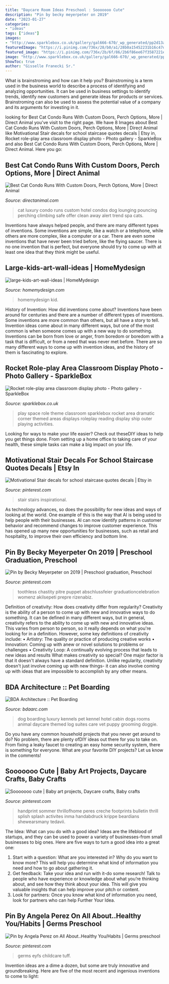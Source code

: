 ```yaml
---
title: "Daycare Room Ideas Preschool : Sooooooo Cute"
description: "Pin by becky meyerpeter on 2019"
date: "2023-01-27"
categories:
- "ideas"
tags: ["ideas"]
images:
- "http://www.sparklebox.co.uk/gallery/gal666-670/_wp_generated/pp2d13a4df_02.jpg"
featuredImage: "https://i.pinimg.com/736x/28/b0/a1/28b0a15452231b16c47dc1a53f85c211.jpg"
featured_image: "https://i.pinimg.com/736x/2b/6f/86/2b6f86ee67f3587221e2f34e6c523fb3.jpg"
image: "http://www.sparklebox.co.uk/gallery/gal666-670/_wp_generated/pp2d13a4df_02.jpg"
ShowToc: true
author: "Gisselle Franecki Sr."
---
```



What is brainstroming and how can it help you?
Brainstroming is a term used in the business world to describe a process of identifying and analyzing opportunities. It can be used in business settings to identify trends, identify new customers and generate ideas for products or services. Brainstroming can also be used to assess the potential value of a company and its arguments for investing in it.

	

		
looking for Best Cat Condo Runs With Custom Doors, Perch Options, More | Direct Animal you've visit to the right page. We have 8 Images about Best Cat Condo Runs With Custom Doors, Perch Options, More | Direct Animal like Motivational Stair decals for school staircase quotes decals | Etsy in, Rocket role-play area classroom display photo - Photo gallery - SparkleBox and also Best Cat Condo Runs With Custom Doors, Perch Options, More | Direct Animal. Here you go:
		
    
## Best Cat Condo Runs With Custom Doors, Perch Options, More | Direct Animal

<img loading=lazy src="https://www.directanimal.com/wp-content/uploads/2013/08/LuxuryCatRuns3-web.jpg" onerror="this.onerror=null;this.src='https://tse2.mm.bing.net/th?id=OIP.mXQaAfH5P1UerZkz1GuJIwHaLI&amp;pid=15.1';" alt="Best Cat Condo Runs With Custom Doors, Perch Options, More | Direct Animal">

_Source: directanimal.com_

>cat luxury condo runs custom hotel condos dog lounging pouncing perching climbing safe offer clean away alert trend spa cats. 

	

Inventions have always helped people, and there are many different types of inventions. Some inventions are simple, like a watch or a telephone, while others are more complex, like a computer or a car. There are even some inventions that have never been tried before, like the flying saucer. There is no one invention that is perfect, but everyone should try to come up with at least one idea that they think might be useful.

    
## Large-kids-art-wall-ideas | HomeMydesign

<img loading=lazy src="https://homemydesign.com/wp-content/uploads/2018/07/large-kids-art-wall-ideas.jpg" onerror="this.onerror=null;this.src='https://tse2.mm.bing.net/th?id=OIP._kyggLcT9nrQ1u0hSBCGRwHaLI&amp;pid=15.1';" alt="large-kids-art-wall-ideas | HomeMydesign">

_Source: homemydesign.com_

>homemydesign kid. 

	

History of Invention: How did inventions come about?
Inventions have been around for centuries and there are a number of different types of inventions. Some inventions are more common than others, but all have a story to tell. Invention ideas come about in many different ways, but one of the most common is when someone comes up with a new way to do something. Inventions can be born from love or anger, from boredom or boredom with a task that is difficult, or from a need that was never met before. There are so many different ways to come up with invention ideas, and the history of them is fascinating to explore.

    
## Rocket Role-play Area Classroom Display Photo - Photo Gallery - SparkleBox

<img loading=lazy src="http://www.sparklebox.co.uk/gallery/gal666-670/_wp_generated/pp2d13a4df_02.jpg" onerror="this.onerror=null;this.src='https://tse4.mm.bing.net/th?id=OIP.Q-8Hgj1cTt9pGKDcJmZGTwHaFj&amp;pid=15.1';" alt="Rocket role-play area classroom display photo - Photo gallery - SparkleBox">

_Source: sparklebox.co.uk_

>play space role theme classroom sparklebox rocket area dramatic corner themed areas displays roleplay reading display ship outer playing activities. 

	

Looking for ways to make your life easier? Check out theseDIY ideas to help you get things done. From setting up a home office to taking care of your health, these simple tasks can make a big impact on your life.

    
## Motivational Stair Decals For School Staircase Quotes Decals | Etsy In

<img loading=lazy src="https://i.pinimg.com/736x/ad/7a/f6/ad7af6a74fe39c7afdeeeb2efa7fa7d8.jpg" onerror="this.onerror=null;this.src='https://tse3.mm.bing.net/th?id=OIP.4aHYfGHJ33vAHSXdECATBwHaJ3&amp;pid=15.1';" alt="Motivational Stair decals for school staircase quotes decals | Etsy in">

_Source: pinterest.com_

>stair stairs inspirational. 

	

As technology advances, so does the possibility for new ideas and ways of looking at the world. One example of this is the way that AI is being used to help people with their businesses. AI can now identify patterns in customer behavior and recommend changes to improve customer experience. This has opened up many new opportunities for businesses, such as retail and hospitality, to improve their own efficiency and bottom line.

    
## Pin By Becky Meyerpeter On 2019 | Preschool Graduation, Preschool

<img loading=lazy src="https://i.pinimg.com/736x/2b/6f/86/2b6f86ee67f3587221e2f34e6c523fb3.jpg" onerror="this.onerror=null;this.src='https://tse1.mm.bing.net/th?id=OIP.aYMKIR_Ai70LW6AjCfIJ9QHaJ3&amp;pid=15.1';" alt="Pin by Becky Meyerpeter on 2019 | Preschool graduation, Preschool">

_Source: pinterest.com_

>toothless chastity pitre puppet abschlussfeier graduationcelebration womenz akilsepeti prepre rizenabiz. 

	

Definition of creativity: How does creativity differ from regularity?
Creativity is the ability of a person to come up with new and innovative ways to do something. It can be defined in many different ways, but in general, creativity refers to the ability to come up with new and innovative ideas. This varies from person to person, so it really depends on what you're looking for in a definition. However, some key definitions of creativity include: • Artistry: The quality or practice of producing creative works • Innovation: Coming up with anew or novel solutions to problems or challenges • Creativity Loop: A continually evolving process that leads to new ideas and results 
What makes creativity so special? One major factor is that it doesn't always have a standard definition. Unlike regularity, creativity doesn't just involve coming up with new things- it can also involve coming up with ideas that are impossible to accomplish by any other means.

    
## BDA Architecture :: Pet Boarding

<img loading=lazy src="https://bdaarc.com/images/uploads/galleryphotos/j10-Luxury-Dog-Boarding-Log-Cabin.jpg" onerror="this.onerror=null;this.src='https://tse3.mm.bing.net/th?id=OIP.YxFy_hs3zJ4MMkgCwKW1tgHaKX&amp;pid=15.1';" alt="BDA Architecture :: Pet Boarding">

_Source: bdaarc.com_

>dog boarding luxury kennels pet kennel hotel cabin dogs rooms animal daycare themed log suites care vet puppy grooming doggie. 

	

Do you have any common household projects that you never get around to do? No problem, there are plenty ofDIY ideas out there for you to take on. From fixing a leaky faucet to creating an easy home security system, there is something for everyone. What are your favorite DIY projects? Let us know in the comments!

    
## Sooooooo Cute | Baby Art Projects, Daycare Crafts, Baby Crafts

<img loading=lazy src="https://i.pinimg.com/736x/28/b0/a1/28b0a15452231b16c47dc1a53f85c211.jpg" onerror="this.onerror=null;this.src='https://tse2.mm.bing.net/th?id=OIP.Cf-5mmaVRuse_G73Ko_wiwHaJ3&amp;pid=15.1';" alt="Sooooooo cute | Baby art projects, Daycare crafts, Baby crafts">

_Source: pinterest.com_

>handprint sommer thrillofhome peres creche footprints bulletin thrill splish splash activites inma handabdruck krippe beardians shewearsmany tedavii. 

	

The Idea: What can you do with a good idea?
Ideas are the lifeblood of startups, and they can be used to power a variety of businesses-from small businesses to big ones. Here are five ways to turn a good idea into a great one:
1. Start with a question: What are you interested in? Why do you want to know more? This will help you determine what kind of information you need and how to go about gathering it.
2. Get feedback: Take your idea and run with it-do some research! Talk to people who have experience or knowledge about what you’re thinking about, and see how they think about your idea. This will give you valuable insights that can help improve your pitch or content.
3. Look for partners: Once you know what kind of information you need, look for partners who can help Further Your Idea.

    
## Pin By Angela Perez On All About..Healthy You/Habits | Germs Preschool

<img loading=lazy src="https://i.pinimg.com/736x/ae/9b/75/ae9b755d70ec38117120a3b00b0717d2.jpg" onerror="this.onerror=null;this.src='https://tse2.mm.bing.net/th?id=OIP.LJXVRJu6WBhllT9nCcfBggHaNL&amp;pid=15.1';" alt="Pin by Angela Perez on All About..Healthy You/Habits | Germs preschool">

_Source: pinterest.com_

>germs eyfs childcare tuff. 

	

Invention ideas are a dime a dozen, but some are truly innovative and groundbreaking. Here are five of the most recent and ingenious inventions to come to light: 

